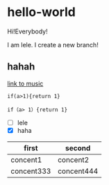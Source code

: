 # hello-world
Hi!Everybody!

I am lele. I create a new branch!

## hahah

[link to music](https://music.163.com/)

    if(a>1){return 1}
```
if（a> 1）{return 1}
```
- [ ] lele
- [x] haha

first|second
-----|------
concent1|concent2
concent333|concent444
